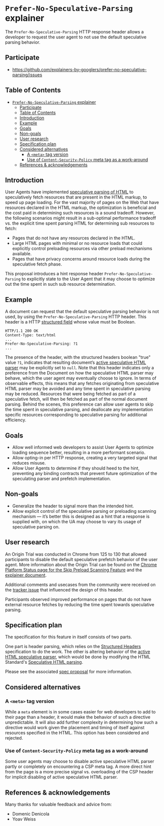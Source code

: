 # `Prefer-No-Speculative-Parsing` explainer

The `Prefer-No-Speculative-Parsing` HTTP response header allows a developer to request the user agent to not use the default speculative parsing behavior.

## Participate
- https://github.com/explainers-by-googlers/prefer-no-speculative-parsing/issues

## Table of Contents

<!-- Update this table of contents by running `npx doctoc README.md` -->
<!-- START doctoc generated TOC please keep comment here to allow auto update -->
<!-- DON'T EDIT THIS SECTION, INSTEAD RE-RUN doctoc TO UPDATE -->

- [`Prefer-No-Speculative-Parsing` explainer](#prefer-no-speculative-parsing-explainer)
  - [Participate](#participate)
  - [Table of Contents](#table-of-contents)
  - [Introduction](#introduction)
  - [Example](#example)
  - [Goals](#goals)
  - [Non-goals](#non-goals)
  - [User research](#user-research)
  - [Specification plan](#specification-plan)
  - [Considered alternatives](#considered-alternatives)
    - [A `<meta>` tag version](#a-meta-tag-version)
    - [Use of `Content-Security-Policy` meta tag as a work-around](#use-of-content-security-policy-meta-tag-as-a-work-around)
  - [References \& acknowledgements](#references--acknowledgements)

<!-- END doctoc generated TOC please keep comment here to allow auto update -->

## Introduction

User Agents have implemented [speculative parsing of HTML](https://html.spec.whatwg.org/multipage/parsing.html#speculative-html-parsing) to speculatively fetch resources that are present in the HTML markup, to speed up page loading. For the vast majority of pages on the Web that have resources declared in the HTML markup, the optimization is beneficial and the cost paid in determining such resources is a sound tradeoff. However, the following scenarios might result in a sub-optimal performance tradeoff vs. the explicit time spent parsing HTML for determining sub resources to fetch:

 * Pages that do not have any resources declared in the HTML.
 * Large HTML pages with minimal or no resource loads that could explicitly control preloading resources via other preload mechanisms available.
 * Pages that have privacy concerns around resource loads during the speculative fetch phase.

This proposal introduces a hint response header `Prefer-No-Speculative-Parsing` to explicitly state to the User Agent that it may choose to optimize out the time spent in such sub resource determination.

## Example

A document can request that the default speculative parsing behavior is not used, by using the `Prefer-No-Speculative-Parsing` HTTP header. This header is a HTTP [structured field](https://httpwg.org/http-extensions/draft-ietf-httpbis-header-structure.html) whose value must be Boolean.


```http
HTTP/1.1 200 OK
Content-Type: text/html
...
Prefer-No-Speculative-Parsing: ?1
...
```

The presence of the header, with the structured headers boolean "true" value `?1`, indicates that resulting document’s [active speculative HTML parser](https://html.spec.whatwg.org/multipage/parsing.html#active-speculative-html-parser) may be explicitly set to `null`. Note that this header indicates only a preference from the Document on how the speculative HTML parser may behave, which the user agent may eventually choose to ignore. In terms of observable effects, this means that any fetches originating from speculative HTML parser may be avoided and any time spent in speculative parsing may be reduced. Resources that were being fetched as part of a speculative fetch, will then be fetched as part of the normal document parsing. Behind the scenes, this preference can allow user agents to skip the time spent in speculative parsing, and deallocate any implementation specific resources corresponding to speculative parsing for additional efficiency.


## Goals

 * Allow well informed web developers to assist User Agents to optimize loading sequence better, resulting in a more performant scenario.
 * Allow opting-in per HTTP response, creating a very targeted signal that reduces misuse.
 * Allow User Agents to determine if they should heed to the hint, preventing any binding contracts that prevent future optimization of the speculating parser and prefetch implementation.

## Non-goals

 * Generalize the header to signal more than the intended hint.
 * Allow explicit control of the speculative parsing or preloading scanning mechanism — it’s better this is designed as a hint that a response is supplied with, on which the UA may choose to vary its usage of speculative parsing on.

## User research

An Origin Trial was conducted in Chrome from 125 to 130 that allowed participants to disable the default speculative prefetch behavior of the user agent. More information about the Origin Trial can be found on the [Chrome Platform Status page for the Skip Preload Scanning Feature](https://chromestatus.com/feature/5190976638550016) and the [explainer document](https://docs.google.com/document/d/1wiaTL5TeONTZamycMVMjo76nMcbhHNYznQy7I_zCVRY/edit).

Additional comments and usecases from the community were received on the [tracker issue](https://issues.chromium.org/issues/330802493) that influenced the design of this header.

Participants observed improved performance on pages that do not have external
resource fetches by reducing the time spent towards speculative parsing.

## Specification plan

The specification for this feature in itself consists of two parts.

One part is header parsing, which relies on the [Structured Headers](https://httpwg.org/http-extensions/draft-ietf-httpbis-header-structure.html) specification to do the work. The other is altering behavior of the [active HTML speculative parser](https://html.spec.whatwg.org/multipage/parsing.html#active-speculative-html-parser), which would be done by modifying the HTML Standard's [Speculative HTML parsing](https://html.spec.whatwg.org/multipage/parsing.html#speculative-html-parsing).

Please see the associated [spec proposal](https://explainers-by-googlers.github.io/prefer-no-speculative-parsing) for more information.

## Considered alternatives

### A `<meta>` tag version

While a `meta` element is in some cases easier for web developers to add to their page than a header, it would make the behavior of such a directive unpredictable. It will also add further complexity in determining how such a directive would work given the placement and timing of itself against resources specified in the HTML. This option has been considered and rejected.

### Use of `Content-Security-Policy` meta tag as a work-around

Some user agents may choose to disable active speculative HTML parser partly or completely on encountering a CSP meta tag. A more direct hint from the page is a more precise signal vs. overloading of the CSP header for implicit disabling of active speculative HTML parser.

## References & acknowledgements

Many thanks for valuable feedback and advice from:

- Domenic Denicola
- Yoav Weiss